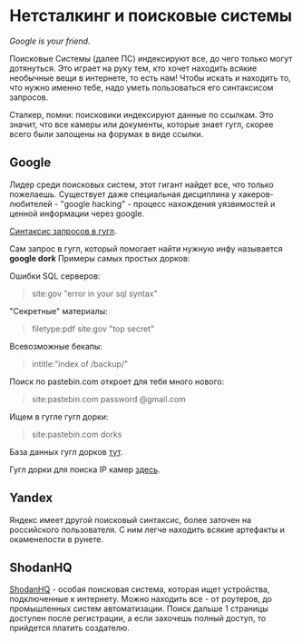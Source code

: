 Нетсталкинг и поисковые системы
====
*Google is your friend.*

Поисковые Системы (далее ПС) индексируют все, до чего только могут дотянуться. 
Это играет на руку тем, кто хочет находить всякие необычные вещи в интернете, то есть нам!
Чтобы искать и находить то, что нужно именно тебе, надо уметь пользоваться его синтаксисом запросов.

Сталкер, помни: поисковики индексируют данные по ссылкам. 
Это значит, что все камеры или документы, которые знает гугл, скорее всего были запощены на форумах в виде ссылки.

Google
----
Лидер среди поисковых систем, этот гигант найдет все, что только пожелаешь. 
Существует даже специальная дисциплина у хакеров-любителей - "google hacking" - процесс нахождения уязвимостей и ценной информации через google.

[Синтаксис запросов в гугл](https://support.google.com/websearch/answer/136861?hl=ru).

Сам запрос в гугл, который помогает найти нужную инфу называется **google dork**
Примеры самых простых дорков:

Ошибки SQL серверов:
> site:gov "error in your sql syntax"

"Секретные" материалы:
> filetype:pdf site:gov "top secret"

Всевозможные бекапы:
> intitle:"index of /backup/"

Поиск по pastebin.com откроет для тебя много нового:
> site:pastebin.com password @gmail.com

Ищем в гугле гугл дорки:
> site:pastebin.com dorks

База данных гугл дорков [тут](http://www.exploit-db.com/google-dorks/).

Гугл дорки для поиска IP камер [здесь](http://toot-boodet-ssilka.com/).


Yandex
----
Яндекс имеет другой поисковый синтаксис, более заточен на российского пользователя. 
С ним легче находить всякие артефакты и окаменелости в рунете.

ShodanHQ
----
[ShodanHQ](http://shodanhq.com/) - особая поисковая система, которая ищет устройства, подключенные к интернету.
Можно находить все - от роутеров, до промышленных систем автоматизации.
Поиск дальше 1 страницы доступен после регистрации, а если захочешь полный доступ, то прийдется платить создателю.
